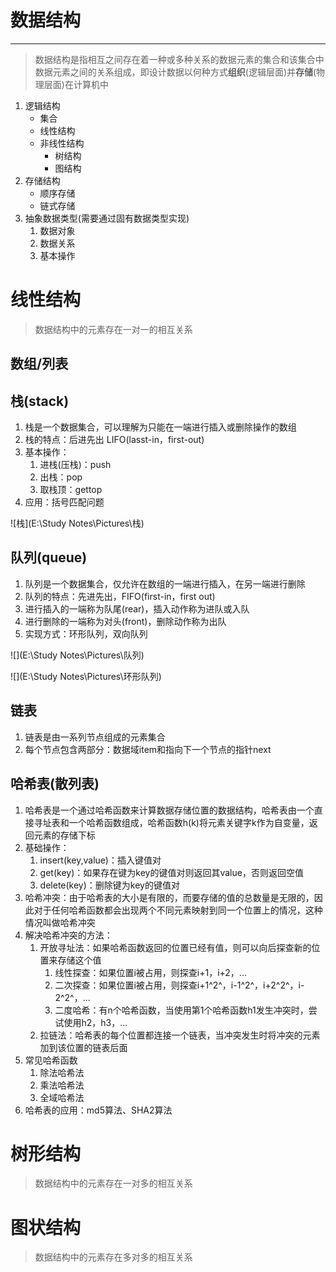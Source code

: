 #	数据结构

---

> 数据结构是指相互之间存在着一种或多种关系的数据元素的集合和该集合中数据元素之间的关系组成，即设计数据以何种方式**组织**(逻辑层面)并**存储**(物理层面)在计算机中

1. 逻辑结构
   - 集合
   - 线性结构
   - 非线性结构
      - 树结构
      - 图结构
2. 存储结构
   - 顺序存储
   - 链式存储
3. 抽象数据类型(需要通过固有数据类型实现)
   1. 数据对象
   2. 数据关系
   3. 基本操作



#	线性结构

> 数据结构中的元素存在一对一的相互关系



##	数组/列表



##	栈(stack)

1. 栈是一个数据集合，可以理解为只能在一端进行插入或删除操作的数组
2. 栈的特点：后进先出 LIFO(lasst-in，first-out)
3. 基本操作：
   1. 进栈(压栈)：push
   2. 出栈：pop
   3. 取栈顶：gettop
4. 应用：括号匹配问题



![栈](E:\Study Notes\Pictures\栈)



##	队列(queue)

1. 队列是一个数据集合，仅允许在数组的一端进行插入，在另一端进行删除
2. 队列的特点：先进先出，FIFO(first-in，first out)
3. 进行插入的一端称为队尾(rear)，插入动作称为进队或入队
4. 进行删除的一端称为对头(front)，删除动作称为出队
5. 实现方式：环形队列，双向队列

![](E:\Study Notes\Pictures\队列)

![](E:\Study Notes\Pictures\环形队列)



##	链表

1. 链表是由一系列节点组成的元素集合
2. 每个节点包含两部分：数据域item和指向下一个节点的指针next



##	哈希表(散列表)

1. 哈希表是一个通过哈希函数来计算数据存储位置的数据结构，哈希表由一个直接寻址表和一个哈希函数组成，哈希函数h(k)将元素关键字k作为自变量，返回元素的存储下标
2. 基础操作：
   1. insert(key,value)：插入键值对
   2. get(key)：如果存在键为key的键值对则返回其value，否则返回空值
   3. delete(key)：删除键为key的键值对
3. 哈希冲突：由于哈希表的大小是有限的，而要存储的值的总数量是无限的，因此对于任何哈希函数都会出现两个不同元素映射到同一个位置上的情况，这种情况叫做哈希冲突
4. 解决哈希冲突的方法：
   1. 开放寻址法：如果哈希函数返回的位置已经有值，则可以向后探查新的位置来存储这个值
      1. 线性探查：如果位置i被占用，则探查i+1，i+2，...
      2. 二次探查：如果位置i被占用，则探查i+1^2^，i-1^2^，i+2^2^，i-2^2^，...
      3. 二度哈希：有n个哈希函数，当使用第1个哈希函数h1发生冲突时，尝试使用h2，h3，...
   2. 拉链法：哈希表的每个位置都连接一个链表，当冲突发生时将冲突的元素加到该位置的链表后面
5. 常见哈希函数
   1. 除法哈希法
   2. 乘法哈希法
   3. 全域哈希法 
6. 哈希表的应用：md5算法、SHA2算法



#	树形结构

> 数据结构中的元素存在一对多的相互关系





# 图状结构

> 数据结构中的元素存在多对多的相互关系